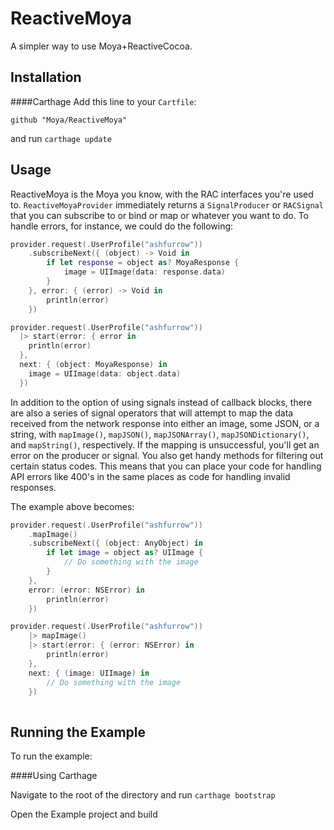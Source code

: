 # ReactiveMoya
A simpler way to use Moya+ReactiveCocoa.

Installation
------------------------
####Carthage
Add this line to your `Cartfile`:
```
github "Moya/ReactiveMoya"
```
and run `carthage update`

Usage
------------------------

ReactiveMoya is the Moya you know, with the RAC interfaces you're used to. `ReactiveMoyaProvider` immediately returns a `SignalProducer` or `RACSignal` that you can subscribe to or bind or map or whatever you want to
do. To handle errors, for instance, we could do the following:

```swift
provider.request(.UserProfile("ashfurrow"))
    .subscribeNext({ (object) -> Void in
        if let response = object as? MoyaResponse {
            image = UIImage(data: response.data)
        }
    }, error: { (error) -> Void in
        println(error)
    })
```

```swift
provider.request(.UserProfile("ashfurrow"))
  |> start(error: { error in
    println(error)
  }, 
  next: { (object: MoyaResponse) in
    image = UIImage(data: object.data)
  })
```

In addition to the option of using signals instead of callback blocks, there are
also a series of signal operators that will attempt to map the data received 
from the network response into either an image, some JSON, or a string, with 
`mapImage()`, `mapJSON()`, `mapJSONArray()`, `mapJSONDictionary()`, and `mapString()`, respectively.
If the mapping is unsuccessful, you'll get an error on the producer or signal. You also get handy methods for
filtering out certain status codes. This means that you can place your code for 
handling API errors like 400's in the same places as code for handling invalid 
responses. 

The example above becomes:
```swift
provider.request(.UserProfile("ashfurrow"))
    .mapImage()
    .subscribeNext({ (object: AnyObject) in
        if let image = object as? UIImage {
            // Do something with the image
        }
    },
    error: (error: NSError) in
        println(error)
    })
```

```swift
provider.request(.UserProfile("ashfurrow"))
    |> mapImage()
    |> start(error: { (error: NSError) in
        println(error)
    },
    next: { (image: UIImage) in
        // Do something with the image
    })
  
```

Running the Example
------------------------
To run the example:

####Using Carthage

Navigate to the root of the directory and run `carthage bootstrap`

Open the Example project and build
